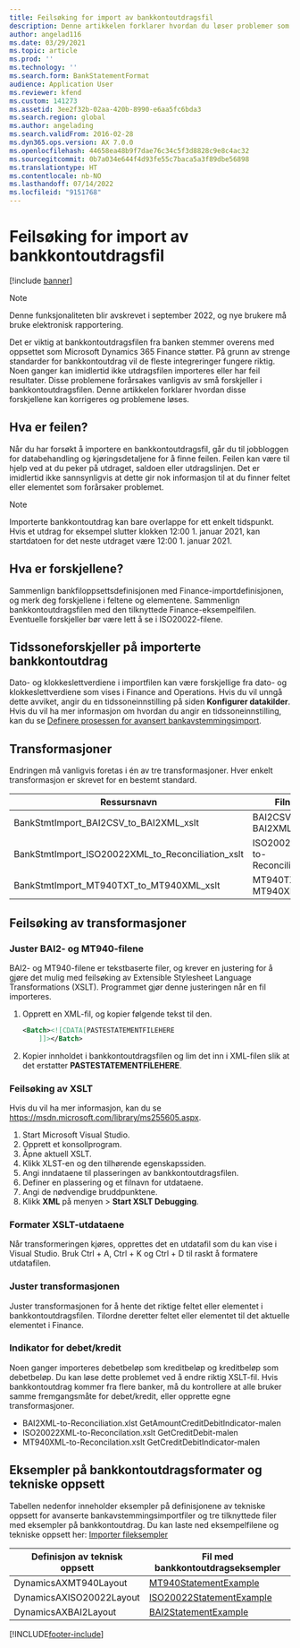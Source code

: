 ```yaml
---
title: Feilsøking for import av bankkontoutdragsfil
description: Denne artikkelen forklarer hvordan du løser problemer som forårsakes av små forskjeller i bankkontoutdragsfilen.
author: angelad116
ms.date: 03/29/2021
ms.topic: article
ms.prod: ''
ms.technology: ''
ms.search.form: BankStatementFormat
audience: Application User
ms.reviewer: kfend
ms.custom: 141273
ms.assetid: 3ee2f32b-02aa-420b-8990-e6aa5fc6bda3
ms.search.region: global
ms.author: angelading
ms.search.validFrom: 2016-02-28
ms.dyn365.ops.version: AX 7.0.0
ms.openlocfilehash: 44658ea48b9f7dae76c34c5f3d8828c9e8c4ac32
ms.sourcegitcommit: 0b7a034e644f4d93fe55c7baca5a3f89dbe56898
ms.translationtype: HT
ms.contentlocale: nb-NO
ms.lasthandoff: 07/14/2022
ms.locfileid: "9151768"
---
```

# <a name="bank-statement-file-import-troubleshooting"></a>Feilsøking for import av bankkontoutdragsfil

[!include [banner](../includes/banner.md)]

>[!NOTE]
>Denne funksjonaliteten blir avskrevet i september 2022, og nye brukere må bruke elektronisk rapportering.

Det er viktig at bankkontoutdragsfilen fra banken stemmer overens med oppsettet som Microsoft Dynamics 365 Finance støtter. På grunn av strenge standarder for bankkontoutdrag vil de fleste integreringer fungere riktig. Noen ganger kan imidlertid ikke utdragsfilen importeres eller har feil resultater. Disse problemene forårsakes vanligvis av små forskjeller i bankkontoutdragsfilen. Denne artikkelen forklarer hvordan disse forskjellene kan korrigeres og problemene løses.

## <a name="what-is-the-error"></a>Hva er feilen?

Når du har forsøkt å importere en bankkontoutdragsfil, går du til jobbloggen for databehandling og kjøringsdetaljene for å finne feilen. Feilen kan være til hjelp ved at du peker på utdraget, saldoen eller utdragslinjen. Det er imidlertid ikke sannsynligvis at dette gir nok informasjon til at du finner feltet eller elementet som forårsaker problemet.

> [!NOTE]
> Importerte bankkontoutdrag kan bare overlappe for ett enkelt tidspunkt.  Hvis et utdrag for eksempel slutter klokken 12:00 1. januar 2021, kan startdatoen for det neste utdraget være 12:00 1. januar 2021.

## <a name="what-are-the-differences"></a>Hva er forskjellene?
Sammenlign bankfiloppsettsdefinisjonen med Finance-importdefinisjonen, og merk deg forskjellene i feltene og elementene. Sammenlign bankkontoutdragsfilen med den tilknyttede Finance-eksempelfilen. Eventuelle forskjeller bør være lett å se i ISO20022-filene.

## <a name="time-zone-differences-on-imported-bank-statements"></a>Tidssoneforskjeller på importerte bankkontoutdrag
Dato- og klokkeslettverdiene i importfilen kan være forskjellige fra dato- og klokkeslettverdiene som vises i Finance and Operations. Hvis du vil unngå dette avviket, angir du en tidssoneinnstilling på siden **Konfigurer datakilder**. Hvis du vil ha mer informasjon om hvordan du angir en tidssoneinnstilling, kan du se [Definere prosessen for avansert bankavstemmingsimport](set-up-advanced-bank-reconciliation-import-process.md).

## <a name="transformations"></a>Transformasjoner
Endringen må vanligvis foretas i én av tre transformasjoner. Hver enkelt transformasjon er skrevet for en bestemt standard.

| Ressursnavn                                         | Filnavn                          |
|-------------------------------------------------------|------------------------------------|
| BankStmtImport\_BAI2CSV\_to\_BAI2XML\_xslt            | BAI2CSV-to-BAI2XML.xslt            |
| BankStmtImport\_ISO20022XML\_to\_Reconciliation\_xslt | ISO20022XML-to-Reconciliation.xslt |
| BankStmtImport\_MT940TXT\_to\_MT940XML\_xslt          | MT940TXT-to-MT940XML.xslt          |

## <a name="debugging-transformations"></a>Feilsøking av transformasjoner
### <a name="adjust-the-bai2-and-mt940-files"></a>Juster BAI2- og MT940-filene

BAI2- og MT940-filene er tekstbaserte filer, og krever en justering for å gjøre det mulig med feilsøking av Extensible Stylesheet Language Transformations (XSLT). Programmet gjør denne justeringen når en fil importeres.

1.  Opprett en XML-fil, og kopier følgende tekst til den.

    ```xml
    <Batch><![CDATA[PASTESTATEMENTFILEHERE
        ]]></Batch>
    ```
    
2.  Kopier innholdet i bankkontoutdragsfilen og lim det inn i XML-filen slik at det erstatter **PASTESTATEMENTFILEHERE**.

### <a name="debug-the-xslt"></a>Feilsøking av XSLT

Hvis du vil ha mer informasjon, kan du se <https://msdn.microsoft.com/library/ms255605.aspx>.

1.  Start Microsoft Visual Studio.
2.  Opprett et konsollprogram.
3.  Åpne aktuell XSLT.
4.  Klikk XLST-en og den tilhørende egenskapssiden.
5.  Angi inndataene til plasseringen av bankkontoutdragsfilen.
6.  Definer en plassering og et filnavn for utdataene.
7.  Angi de nødvendige bruddpunktene.
8.  Klikk **XML** på menyen &gt; **Start XSLT Debugging**.

### <a name="format-the-xslt-output"></a>Formater XSLT-utdataene

Når transformeringen kjøres, opprettes det en utdatafil som du kan vise i Visual Studio. Bruk Ctrl + A, Ctrl + K og Ctrl + D til raskt å formatere utdatafilen.

### <a name="adjust-the-transformation"></a>Juster transformasjonen

Juster transformasjonen for å hente det riktige feltet eller elementet i bankkontoutdragsfilen. Tilordne deretter feltet eller elementet til det aktuelle elementet i Finance.

### <a name="debitcredit-indicator"></a>Indikator for debet/kredit

Noen ganger importeres debetbeløp som kreditbeløp og kreditbeløp som debetbeløp. Du kan løse dette problemet ved å endre riktig XSLT-fil. Hvis bankkontoutdrag kommer fra flere banker, må du kontrollere at alle bruker samme fremgangsmåte for debet/kredit, eller opprette egne transformasjoner.

-   BAI2XML-to-Reconciliation.xlst GetAmountCreditDebitIndicator-malen
-   ISO20022XML-to-Reconcilation.xslt GetCreditDebit-malen
-   MT940XML-to-Reconcilation.xslt GetCreditDebitIndicator-malen

## <a name="examples-of-bank-statement-formats-and-technical-layouts"></a>Eksempler på bankkontoutdragsformater og tekniske oppsett
Tabellen nedenfor inneholder eksempler på definisjonene av tekniske oppsett for avanserte bankavstemmingsimportfiler og tre tilknyttede filer med eksempler på bankkontoutdrag. Du kan laste ned eksempelfilene og tekniske oppsett her: [Importer fileksempler](//download.microsoft.com/download/8/e/c/8ec8d2d0-eb8c-41fb-ad8c-f01a4d670a44/Dynamics365FinanceAdvancedBankStatementLayouts.xlsx)  

| Definisjon av teknisk oppsett                             | Fil med bankkontoutdragseksempler          |
|---------------------------------------------------------|--------------------------------------|
| DynamicsAXMT940Layout                                   | [MT940StatementExample](//download.microsoft.com/download/2/d/c/2dcc4e55-ddc8-4a74-b79c-250fae201c3c/mt940StatementExample.txt)                |
| DynamicsAXISO20022Layout                                | [ISO20022StatementExample](https://nam06.safelinks.protection.outlook.com/?url=https%3A%2F%2Fdownload.microsoft.com%2Fdownload%2F1%2F5%2F5%2F155d84ed-c250-48f3-b0b1-c5a431e7855b%2FISO20022-MultipleStatements.xml&data=04%7C01%7CRobert.Schlomann%40microsoft.com%7C30d0c233cb6546547d0a08d8f4965edc%7C72f988bf86f141af91ab2d7cd011db47%7C1%7C0%7C637528273956712775%7CUnknown%7CTWFpbGZsb3d8eyJWIjoiMC4wLjAwMDAiLCJQIjoiV2luMzIiLCJBTiI6Ik1haWwiLCJXVCI6Mn0%3D%7C1000&sdata=3VzvLZK%2BO8PjuI7XVdC6rD2j3nUJfteo7zFp%2B1s9BwM%3D&reserved=0)             |
| DynamicsAXBAI2Layout                                    | [BAI2StatementExample](//download.microsoft.com/download/1/1/6/11693f57-bfc1-4993-a274-5fb978be70fa/BAI2StatementExample.txt)                 |







[!INCLUDE[footer-include](../../includes/footer-banner.md)]

